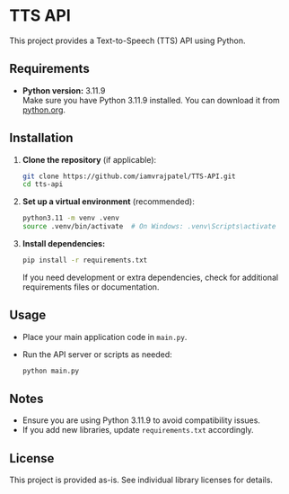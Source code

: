 # TTS API

This project provides a Text-to-Speech (TTS) API using Python.

## Requirements

- **Python version:** 3.11.9  
  Make sure you have Python 3.11.9 installed. You can download it from [python.org](https://www.python.org/downloads/release/python-3119/).

## Installation

1. **Clone the repository** (if applicable):

   ```sh
   git clone https://github.com/iamvrajpatel/TTS-API.git
   cd tts-api
   ```

2. **Set up a virtual environment** (recommended):

   ```sh
   python3.11 -m venv .venv
   source .venv/bin/activate  # On Windows: .venv\Scripts\activate
   ```

3. **Install dependencies:**

   ```sh
   pip install -r requirements.txt
   ```

   If you need development or extra dependencies, check for additional requirements files or documentation.

## Usage

- Place your main application code in `main.py`.
- Run the API server or scripts as needed:

   ```sh
   python main.py
   ```

## Notes

- Ensure you are using Python 3.11.9 to avoid compatibility issues.
- If you add new libraries, update `requirements.txt` accordingly.

## License

This project is provided as-is. See individual library licenses for details.
